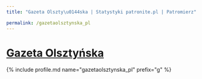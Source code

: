 ```yaml
---
title: "Gazeta Olszty\u0144ska | Statystyki patronite.pl | Patromierz"

permalink: /gazetaolsztynska_pl
---
```


# [Gazeta Olsztyńska](https://patronite.pl/gazetaolsztynska_pl)

{% include profile.md name="gazetaolsztynska_pl" prefix="g" %}
